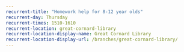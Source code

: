 ```yaml
---
recurrent-title: "Homework help for 8-12 year olds"
recurrent-day: Thursday
recurrent-times: 1510-1610
recurrent-location: great-cornard-library
recurrent-location-display-name: Great Cornard Library
recurrent-location-display-url: /branches/great-cornard-library/
---
```

